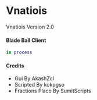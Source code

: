 # Vnatiois
Vnatiois Version 2.0
 #### Blade Ball Client
```lua
in process
```

#### Credits
- Gui By AkashZcl
- Scripted By kokpgso
- Fractions Place By SumitScripts

